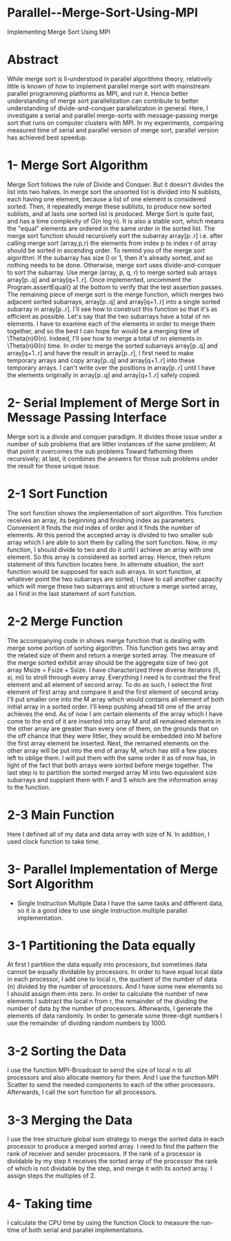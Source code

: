 # Parallel--Merge-Sort-Using-MPI
Implementing Merge Sort Using MPI
# Abstract
While merge sort is 
ll-understood in parallel algorithms theory, relatively little is known of how to implement parallel merge sort with mainstream parallel programming platforms as MPI, and run it. Hence better understanding of merge sort parallelization can contribute to better understanding of divide-and-conquer parallelization in general. Here, I investigate a serial and parallel merge-sorts with message-passing merge sort that runs on computer clusters with MPI. In my experiments, comparing measured time of serial and parallel version of merge sort, parallel version has achieved best speedup.
# 1- Merge Sort Algorithm
Merge Sort follows the rule of Divide and Conquer. But it doesn't divides the list into two halves. In merge sort the unsorted list is divided into N sublists, each having one element, because a list of one element is considered sorted. Then, it repeatedly merge these sublists, to produce new sorted sublists, and at lasts one sorted list is produced. Merge Sort is quite fast, and has a time complexity of O(n log n). It is also a stable sort, which means the "equal" elements are ordered in the same order in the sorted list.
The merge sort function should recursively sort the subarray array[p..r] i.e. after calling merge sort (array,p,r) the elements from index p to index r of array should be sorted in ascending order. To remind you of the merge sort algorithm: If the subarray has size 0 or 1, then it's already sorted, and so nothing needs to be done. Otherwise, merge sort uses divide-and-conquer to sort the subarray.
Use merge (array, p, q, r) to merge sorted sub arrays array[p..q] and array[q+1..r]. Once implemented, uncomment the Program.assertEqual() at the bottom to verify that the test assertion passes.
The remaining piece of merge sort is the merge function, which merges two adjacent sorted subarrays, array[p..q] and array[q+1..r] into a single sorted subarray in array[p..r]. I'll see how to construct this function so that it's as efficient as possible. Let's say that the two subarrays have a total of nn elements. I have to examine each of the elements in order to merge them together, and so the best I can hope for would be a merging time of \Theta(n)Θ(n). Indeed, I'll see how to merge a total of nn elements in \Theta(n)Θ(n) time.
In order to merge the sorted subarrays array[p..q] and array[q+1..r] and have the result in array[p..r], I first need to make temporary arrays and copy array[p..q] and array[q+1..r] into these temporary arrays. I can't write over the positions in array[p..r] until I have the elements originally in array[p..q] and array[q+1..r] safely copied.
# 2- Serial Implement of Merge Sort in Message Passing Interface
Merge sort is a divide and conquer paradigm. It divides those issue under a number of sub problems that are littler instances of the same problem; At that point it overcomes the sub problems Toward fathoming them recursively; at last, it combines the answers for those sub problems under the result for those unique issue.
# 2-1 Sort Function
The sort function shows the implementation of sort algorithm. This function receives an array, its beginning and finishing index as parameters. Convenient it finds the mid index of order and it finds the number of elements. At this period the accepted array is divided to two smaller sub array which I are able to sort them by calling the sort function. Now, in my function, I should divide to two and do it until I achieve an array with one element. So this array is considered as sorted array.
Hence, then return statement of this function locates here. In alternate situation, the sort function would be supposed for each sub arrays. In sort function, at whatever point the two subarrays are sorted, I have to call another capacity which will merge these two subarrays and structure a merge sorted array, as I find in the last statement of sort function.
# 2-2 Merge Function
The accompanying code in shows merge function that is dealing with merge some portion of sorting algorithm. This function gets two array and the related size of them and return a merge sorted array. The measure of the merge sorted exhibit array should be the aggregate size of two got array Msize = Fsize + Ssize. I have characterized three diverse iterators (fi, si, mi) to stroll through every array. Everything I need is to contrast the first element and all element of second array.
To do as such, I select the first element of first array and compare it and the first element of second array. I'll put smaller one into the M array which would contains all element of both initial array in a sorted order. I'll keep pushing ahead till one of the array achieves the end. As of now I am certain elements of the array which I have come to the end of it are inserted into array M and all remained elements in the other array are greater than every one of them, on the grounds that on the off chance that they were littler, they would be embedded into M before the first array element be inserted.
Next, the remained elements on the other array will be put into the end of array M, which has still a few places left to oblige them. I will put them with the same order it as of now has, in light of the fact that both arrays were sorted before merge together.
The last step is to partition the sorted merged array M into two equivalent size subarrays and supplant them with F and S which are the information array to the function.
# 2-3 Main Function
Here I defined all of my data and data array with size of N. In addition, I used clock function to take time.
# 3- Parallel Implementation of Merge Sort Algorithm
 - Single Instruction Multiple Data
I have the same tasks and different data, so it is a good idea to use single instruction multiple parallel implementation.
# 3-1 Partitioning the Data equally
At first I partition the data equally into processors, but sometimes data cannot be equally dividable by processors. In order to have equal local data in each processor, I add one to local n, the quotient of the number of data (n) divided by the number of processors. And I have some new elements so I should assign them into zero. In order to calculate the number of new elements I subtract the local n from r, the remainder of the dividing the number of data by the number of processors. Afterwards, I generate the elements of data randomly. In order to generate some three-digit numbers I use the remainder of dividing random numbers by 1000.
# 3-2 Sorting the Data
I use the function MPI-Broadcast to send the size of local n to all processors and also allocate memory for them. And I use the function MPI Scatter to send the needed components to each of the other processors.
Afterwards, I call the sort function for all processors.
# 3-3 Merging the Data
I use the tree structure global sum strategy to merge the sorted data in each processor to produce a merged sorted array.
I need to find the pattern the rank of receiver and sender processors. If the rank of a processor is dividable by my step it receives the sorted array of the processor the rank of which is not dividable by the step, and merge it with its sorted array. I assign steps the multiples of 2.
# 4- Taking time
I calculate the CPU time by using the function Clock to measure the run-time of both serial and parallel implementations.

